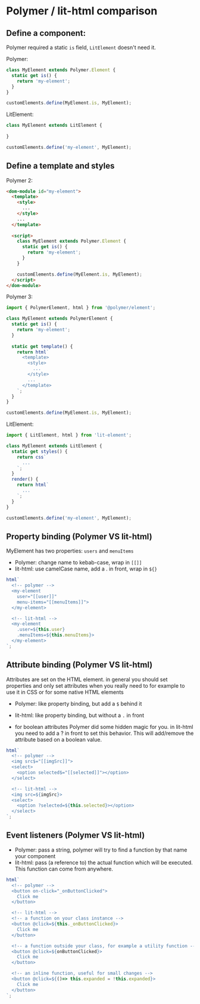# Polymer / lit-html comparison

## Define a component:

Polymer required a static `is` field, `LitElement` doesn't need it.

Polymer:
```javascript
class MyElement extends Polymer.Element {
  static get is() {
    return 'my-element';
  }
}

customElements.define(MyElement.is, MyElement);
```

LitElement:

```javascript
class MyElement extends LitElement {
  
}

customElements.define('my-element', MyElement);
```

## Define a template and styles

Polymer 2:
```html
<dom-module id="my-element">
  <template>
    <style>
      ...
    </style>
    ...
  </template>
  
  <script>
    class MyElement extends Polymer.Element {
      static get is() {
        return 'my-element';
      }
    }

    customElements.define(MyElement.is, MyElement);
  </script>
</dom-module>
```

Polymer 3:
```js
import { PolymerElement, html } from '@polymer/element';

class MyElement extends PolymerElement {
  static get is() {
    return 'my-element';
  }
  
  static get template() {
    return html`
      <template>
        <style>
          ...
        </style>
        ...
      </template>
    `;
  }
}

customElements.define(MyElement.is, MyElement);
```

LitElement:
```js
import { LitElement, html } from 'lit-element';

class MyElement extends LitElement {
  static get styles() {
    return css`
      ...
    `;
  }
  render() {
    return html`
      ...
    `;
  }
}

customElements.define('my-element', MyElement);
```

## Property binding (Polymer VS lit-html)
MyElement has two properties: `users` and `menuItems`
- Polymer: change name to kebab-case, wrap in `[[]]`
- lit-html: use camelCase name, add a . in front, wrap in `${}`

```javascript
html`
  <!-- polymer -->
  <my-element
    user="[[user]]"
    menu-items="[[menuItems]]">
  </my-element>

  <!-- lit-html -->
  <my-element
    .user=${this.user}
    .menuItems=${this.menuItems}>
  </my-element>
`;
```

## Attribute binding (Polymer VS lit-html)
Attributes are set on the HTML element. in general you should set properties and only set attributes
when you really need to for example to use it in CSS or for some native HTML elements

- Polymer: like property binding, but add a `$` behind it
- lit-html: like property binding, but without a `.` in front

- for boolean attributes Polymer did some hidden magic for you. in lit-html you need to add a ? in front to set this behavior. This will add/remove the attribute based on a boolean value.
```javascript
html`
  <!-- polymer -->
  <img src$="[[imgSrc]]">
  <select>
    <option selected$="[[selected]]"></option>
  </select>

  <!-- lit-html -->
  <img src=${imgSrc}>
  <select>
    <option ?selected=${this.selected}></option>
  </select>
`;
```

## Event listeners (Polymer VS lit-html)
- Polymer: pass a string, polymer will try to find a function by that name your component
- lit-html: pass (a reference to) the actual function which will be executed. This function can come from anywhere.
```javascript
html`
  <!-- polymer -->
  <button on-click="_onButtonClicked">
    Click me
  </button>

  <!-- lit-html -->
  <!-- a function on your class instance -->
  <button @click=${this._onButtonClicked}>
    Click me
  </button>

  <!-- a function outside your class, for example a utility function -->
  <button @click=${onButtonClicked}>
    Click me
  </button>

  <!-- an inline function, useful for small changes -->
  <button @click=${()=> this.expanded = !this.expanded}>
    Click me
  </button>
`;
```
